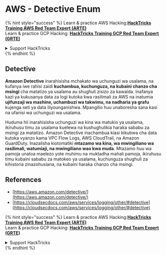 # AWS - Detective Enum

{% hint style="success" %}
Learn & practice AWS Hacking:<img src="../../../../.gitbook/assets/image (1) (1) (1) (1).png" alt="" data-size="line">[**HackTricks Training AWS Red Team Expert (ARTE)**](https://training.hacktricks.xyz/courses/arte)<img src="../../../../.gitbook/assets/image (1) (1) (1) (1).png" alt="" data-size="line">\
Learn & practice GCP Hacking: <img src="../../../../.gitbook/assets/image (2) (1).png" alt="" data-size="line">[**HackTricks Training GCP Red Team Expert (GRTE)**<img src="../../../../.gitbook/assets/image (2) (1).png" alt="" data-size="line">](https://training.hacktricks.xyz/courses/grte)

<details>

<summary>Support HackTricks</summary>

* Check the [**subscription plans**](https://github.com/sponsors/carlospolop)!
* **Join the** 💬 [**Discord group**](https://discord.gg/hRep4RUj7f) or the [**telegram group**](https://t.me/peass) or **follow** us on **Twitter** 🐦 [**@hacktricks\_live**](https://twitter.com/hacktricks_live)**.**
* **Share hacking tricks by submitting PRs to the** [**HackTricks**](https://github.com/carlospolop/hacktricks) and [**HackTricks Cloud**](https://github.com/carlospolop/hacktricks-cloud) github repos.

</details>
{% endhint %}

## Detective

**Amazon Detective** inarahisisha mchakato wa uchunguzi wa usalama, na kufanya iwe rahisi zaidi **kuchambua, kuchunguza, na kubaini chanzo cha msingi** cha matatizo ya usalama au shughuli zisizo za kawaida. Inafanya kazi ya kukusanya data za logi kutoka kwa rasilimali za AWS na inatumia **ujifunzaji wa mashine, uchambuzi wa takwimu, na nadharia ya grafu** kujenga seti ya data iliyounganishwa. Mpangilio huu unaboresha sana kasi na ufanisi wa uchunguzi wa usalama.

Huduma hii inarahisisha uchunguzi wa kina wa matukio ya usalama, ikiruhusu timu za usalama kuelewa na kushughulikia haraka sababu za msingi za matatizo. Amazon Detective inachambua kiasi kikubwa cha data kutoka vyanzo kama VPC Flow Logs, AWS CloudTrail, na Amazon GuardDuty. Inazalisha kiotomatiki **mtazamo wa kina, wa mwingiliano wa rasilimali, watumiaji, na mwingiliano wao kwa muda**. Mtazamo huu wa pamoja unatoa maelezo yote muhimu na muktadha mahali pamoja, ikiruhusu timu kubaini sababu za matokeo ya usalama, kuchunguza shughuli za kihistoria zinazohusiana, na kubaini haraka chanzo cha msingi.

## References

* [https://aws.amazon.com/detective/](https://aws.amazon.com/detective/)
* [https://cloudsecdocs.com/aws/services/logging/other/#detective](https://cloudsecdocs.com/aws/services/logging/other/#detective)

{% hint style="success" %}
Learn & practice AWS Hacking:<img src="../../../../.gitbook/assets/image (1) (1) (1) (1).png" alt="" data-size="line">[**HackTricks Training AWS Red Team Expert (ARTE)**](https://training.hacktricks.xyz/courses/arte)<img src="../../../../.gitbook/assets/image (1) (1) (1) (1).png" alt="" data-size="line">\
Learn & practice GCP Hacking: <img src="../../../../.gitbook/assets/image (2) (1).png" alt="" data-size="line">[**HackTricks Training GCP Red Team Expert (GRTE)**<img src="../../../../.gitbook/assets/image (2) (1).png" alt="" data-size="line">](https://training.hacktricks.xyz/courses/grte)

<details>

<summary>Support HackTricks</summary>

* Check the [**subscription plans**](https://github.com/sponsors/carlospolop)!
* **Join the** 💬 [**Discord group**](https://discord.gg/hRep4RUj7f) or the [**telegram group**](https://t.me/peass) or **follow** us on **Twitter** 🐦 [**@hacktricks\_live**](https://twitter.com/hacktricks_live)**.**
* **Share hacking tricks by submitting PRs to the** [**HackTricks**](https://github.com/carlospolop/hacktricks) and [**HackTricks Cloud**](https://github.com/carlospolop/hacktricks-cloud) github repos.

</details>
{% endhint %}
